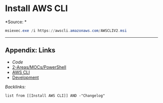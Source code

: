 # Install AWS CLI

\*Source: *

````powershell
msiexec.exe /i https://awscli.amazonaws.com/AWSCLIV2.msi
````

---

## Appendix: Links

* *Code*
* [2-Areas/MOCs/PowerShell](../../../MOCs/PowerShell.md)
* [AWS CLI](../../../../3-Resources/Tools/Developer%20Tools/Cloud%20Services/AWS/AWS%20CLI.md)
* [Development](../../../MOCs/Development.md)

*Backlinks:*

````dataview
list from [[Install AWS CLI]] AND -"Changelog"
````
